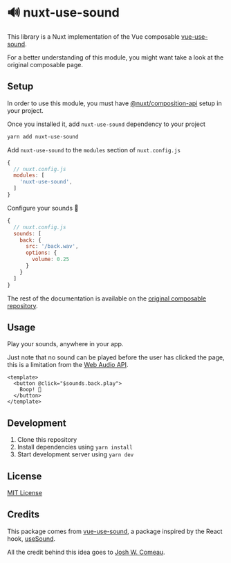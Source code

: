# 🔊 nuxt-use-sound

This library is a Nuxt implementation of the Vue composable [vue-use-sound](https://github.com/Tahul/vue-use-sound).

For a better understanding of this module, you might want take a look at the original composable page.

## Setup

In order to use this module, you must have [@nuxt/composition-api](https://composition-api.nuxtjs.org/) setup in your project.

Once you installed it, add `nuxt-use-sound` dependency to your project

```bash
yarn add nuxt-use-sound
```

Add `nuxt-use-sound` to the `modules` section of `nuxt.config.js`

```js
{
  // nuxt.config.js
  modules: [
    'nuxt-use-sound',
  ]
}
```

Configure your sounds 🥁

```js
{
  // nuxt.config.js
  sounds: [
    back: {
      src: '/back.wav',
      options: {
        volume: 0.25
      }
    }
  ]
}
```

The rest of the documentation is available on the [original composable repository](https://github.com/Tahul/vue-use-sound).

## Usage

Play your sounds, anywhere in your app.

Just note that no sound can be played before the user has clicked the page, this is a limitation from the [Web Audio API](https://developer.mozilla.org/fr/docs/Web/API/Web_Audio_API).

```vue
<template>
  <button @click="$sounds.back.play">
    Boop! 🎺
  </button>
</template>
```

## Development

1. Clone this repository
2. Install dependencies using `yarn install`
3. Start development server using `yarn dev`

## License

[MIT License](./LICENSE)

## Credits

This package comes from [vue-use-sound](https://github.com/Tahul/vue-use-sound), a package inspired by the React hook, [useSound](https://github.com/joshwcomeau/use-sound).

All the credit behind this idea goes to [Josh W. Comeau](https://github.com/joshwcomeau).
